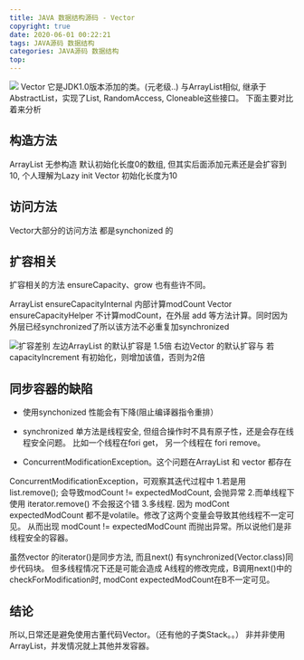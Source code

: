 ```yaml
---
title: JAVA 数据结构源码 - Vector
copyright: true
date: 2020-06-01 00:22:21
tags: JAVA源码 数据结构
categories: JAVA源码 数据结构
top:
---
```


![](http://zpengg.oss-cn-shenzhen.aliyuncs.com/img/654739fc937480b0158534b05ac2dcf6.png)
Vector 它是JDK1.0版本添加的类。(元老级..)
与ArrayList相似, 继承于AbstractList，实现了List, RandomAccess, Cloneable这些接口。
下面主要对比着来分析

## 构造方法
ArrayList 无参构造 默认初始化长度0的数组, 但其实后面添加元素还是会扩容到10, 个人理解为Lazy init
Vector 初始化长度为10

## 访问方法
Vector大部分的访问方法 都是synchonized 的

## 扩容相关
扩容相关的方法 ensureCapacity、grow 也有些许不同。

ArrayList ensureCapacityInternal 内部计算modCount
Vector ensureCapacityHelper 不计算modCount，在外层 add 等方法计算。同时因为外层已经synchronized了所以该方法不必重复加synchronized

![扩容差别](http://zpengg.oss-cn-shenzhen.aliyuncs.com/img/d574c4bc06c98bef4cb4ae0029f10ca4.png)
左边ArrayList 的默认扩容是 1.5倍
右边Vector 的默认扩容与 若capacityIncrement 有初始化，则增加该值，否则为2倍

## 同步容器的缺陷
- 使用synchonized 性能会有下降(阻止编译器指令重排）

- synchronized 单方法是线程安全, 但组合操作时不具有原子性，还是会存在线程安全问题。
比如一个线程在fori get， 另一个线程在 fori remove。

- ConcurrentModificationException。这个问题在ArrayList 和 vector 都存在

ConcurrentModificationException，可观察其迭代过程中
1.若是用list.remove(); 会导致modCount != expectedModCount, 会抛异常
2.而单线程下使用 iterator.remove() 不会报这个错
3.多线程. 因为 modCont expectedModCount 都不是volatile。修改了这两个变量会导致其他线程不一定可见。
从而出现 modCount != expectedModCount 而抛出异常。所以说他们是非线程安全的容器。

虽然vector 的iterator()是同步方法, 而且next() 有synchronized(Vector.class)同步代码块。
但多线程情况下还是可能会造成 A线程的修改完成，B调用next()中的checkForModification时, modCont expectedModCount在B不一定可见。

## 结论
所以,日常还是避免使用古董代码Vector。（还有他的子类Stack。。）
非并非使用ArrayList，并发情况就上其他并发容器。

